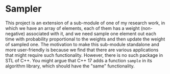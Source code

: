 # Sampler

This project is an extension of a sub-module of one of my research work, in which we have an array of elements, each of them has a weight (non-negative) associated with it, and we need sample one element out each time with probability proportional to the weights and then update the weight of sampled one. The motivation to make this sub-module standalone and more user-friendly is because we find that there are various applications that might require such functionality. However, there is no such package in STL of C++. You might argue that C++ 17 adds a function `sample` in its algorithm library, which should have the "same" functionality. 